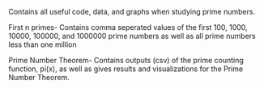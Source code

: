 Contains all useful code, data, and graphs when studying prime numbers.

First n primes- Contains comma seperated values of the first 100, 1000, 10000, 100000, and 1000000 prime numbers as well as all prime numbers less than one million

Prime Number Theorem- Contains outputs (csv) of the prime counting function, pi(x), as well as gives results and visualizations for the Prime Number Theorem.
